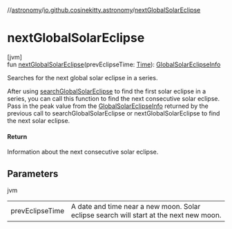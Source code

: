 //[astronomy](../../index.md)/[io.github.cosinekitty.astronomy](index.md)/[nextGlobalSolarEclipse](next-global-solar-eclipse.md)

# nextGlobalSolarEclipse

[jvm]\
fun [nextGlobalSolarEclipse](next-global-solar-eclipse.md)(prevEclipseTime: [Time](-time/index.md)): [GlobalSolarEclipseInfo](-global-solar-eclipse-info/index.md)

Searches for the next global solar eclipse in a series.

After using [searchGlobalSolarEclipse](search-global-solar-eclipse.md) to find the first solar eclipse in a series, you can call this function to find the next consecutive solar eclipse. Pass in the peak value from the [GlobalSolarEclipseInfo](-global-solar-eclipse-info/index.md) returned by the previous call to searchGlobalSolarEclipse or nextGlobalSolarEclipse to find the next solar eclipse.

#### Return

Information about the next consecutive solar eclipse.

## Parameters

jvm

| | |
|---|---|
| prevEclipseTime | A date and time near a new moon. Solar eclipse search will start at the next new moon. |
